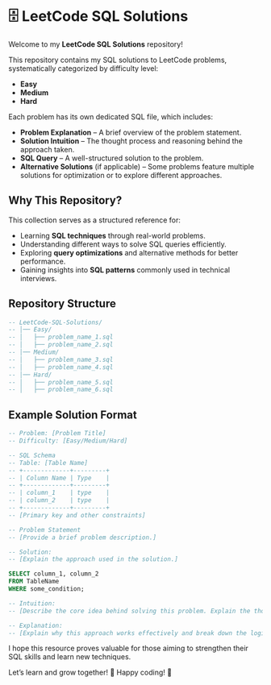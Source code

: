 # 🗄️ LeetCode SQL Solutions

Welcome to my **LeetCode SQL Solutions** repository!

This repository contains my SQL solutions to LeetCode problems, systematically categorized by difficulty level:

- **Easy**
- **Medium**
- **Hard**

Each problem has its own dedicated SQL file, which includes:

- **Problem Explanation** – A brief overview of the problem statement.
- **Solution Intuition** – The thought process and reasoning behind the approach taken.
- **SQL Query** – A well-structured solution to the problem.
- **Alternative Solutions** (if applicable) – Some problems feature multiple solutions for optimization or to explore different approaches.

## Why This Repository?

This collection serves as a structured reference for:

- Learning **SQL techniques** through real-world problems.
- Understanding different ways to solve SQL queries efficiently.
- Exploring **query optimizations** and alternative methods for better performance.
- Gaining insights into **SQL patterns** commonly used in technical interviews.

## Repository Structure

```sql
-- LeetCode-SQL-Solutions/
-- │── Easy/
-- │   ├── problem_name_1.sql
-- │   ├── problem_name_2.sql
-- │── Medium/
-- │   ├── problem_name_3.sql
-- │   ├── problem_name_4.sql
-- │── Hard/
-- │   ├── problem_name_5.sql
-- │   ├── problem_name_6.sql
```

## Example Solution Format

```sql
-- Problem: [Problem Title]
-- Difficulty: [Easy/Medium/Hard]

-- SQL Schema
-- Table: [Table Name]
-- +-------------+---------+
-- | Column Name | Type    |
-- +-------------+---------+
-- | column_1    | type    |
-- | column_2    | type    |
-- +-------------+---------+
-- [Primary key and other constraints]

-- Problem Statement
-- [Provide a brief problem description.]

-- Solution:
-- [Explain the approach used in the solution.]

SELECT column_1, column_2
FROM TableName
WHERE some_condition;

-- Intuition:
-- [Describe the core idea behind solving this problem. Explain the thought process used to arrive at the solution.]

-- Explanation:
-- [Explain why this approach works effectively and break down the logic of the code step by step.]
```

I hope this resource proves valuable for those aiming to strengthen their SQL skills and learn new techniques.

Let’s learn and grow together! 🚀 Happy coding! 🎯
